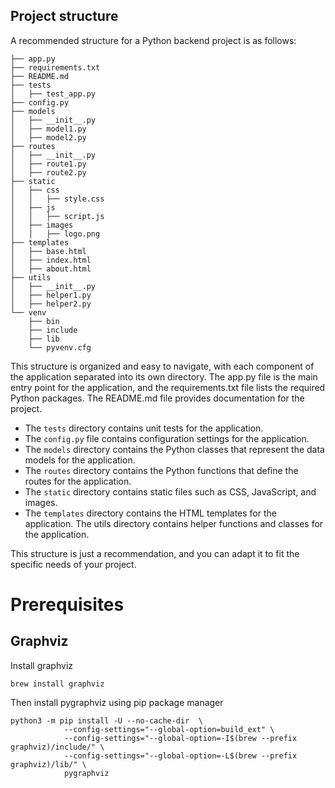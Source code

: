 

## Project structure
A recommended structure for a Python backend project is as follows:
```
├── app.py
├── requirements.txt
├── README.md
├── tests
│   ├── test_app.py
├── config.py
├── models
│   ├── __init__.py
│   ├── model1.py
│   ├── model2.py
├── routes
│   ├── __init__.py
│   ├── route1.py
│   ├── route2.py
├── static
│   ├── css
│   │   ├── style.css
│   ├── js
│   │   ├── script.js
│   ├── images
│   │   ├── logo.png
├── templates
│   ├── base.html
│   ├── index.html
│   ├── about.html
├── utils
│   ├── __init__.py
│   ├── helper1.py
│   ├── helper2.py
└── venv
    ├── bin
    ├── include
    ├── lib
    └── pyvenv.cfg
```

This structure is organized and easy to navigate, with each component of the application separated into its own directory. The app.py file is the main entry point for the application, and the requirements.txt file lists the required Python packages. The README.md file provides documentation for the project.

- The `tests` directory contains unit tests for the application. 
- The `config.py` file contains configuration settings for the application. 
- The `models` directory contains the Python classes that represent the data models for the application. 
- The `routes` directory contains the Python functions that define the routes for the application. 
- The `static` directory contains static files such as CSS, JavaScript, and images. 
- The `templates` directory contains the HTML templates for the application. The utils directory contains helper functions and classes for the application. 
<!--The venv directory is a virtual environment for the application. -->

This structure is just a recommendation, and you can adapt it to fit the specific needs of your project.



# Prerequisites

## Graphviz
Install graphviz

```
brew install graphviz
```

Then install pygraphviz using pip package manager

```
python3 -m pip install -U --no-cache-dir  \
            --config-settings="--global-option=build_ext" \
            --config-settings="--global-option=-I$(brew --prefix graphviz)/include/" \
            --config-settings="--global-option=-L$(brew --prefix graphviz)/lib/" \
            pygraphviz
```
